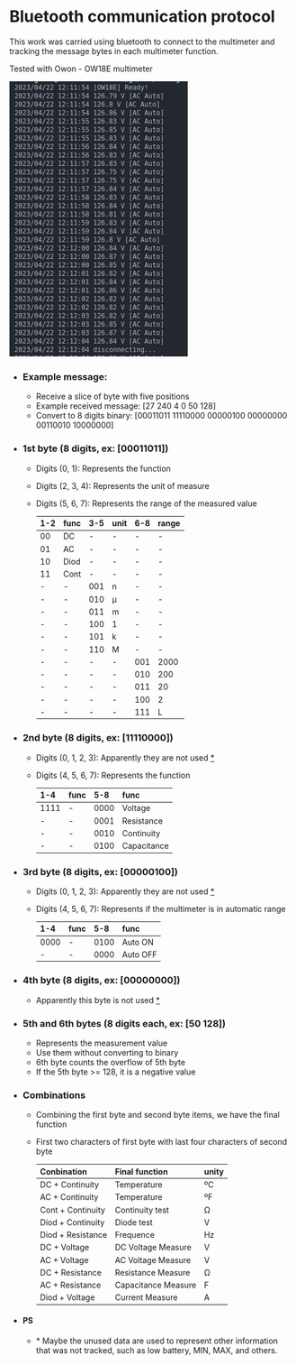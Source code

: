 # Bluetooth communication protocol 

This work was carried using bluetooth to connect to the multimeter and tracking the message bytes in each multimeter function.

Tested with Owon - OW18E multimeter

![](/screenshot/OW18E.png)

* ### Example message:

    * Receive a slice of byte with five positions
    * Example received message: [27 240 4 0 50 128]
    * Convert to 8 digits binary: [00011011 11110000 00000100 00000000 00110010 10000000]

* ### 1st byte (8 digits, ex: [00011011])

    * Digits (0, 1): Represents the function
    * Digits (2, 3, 4): Represents the unit of measure
    * Digits (5, 6, 7): Represents the range of the measured value

        | 1-2 | func | 3-5 | unit | 6-8 | range |
        | --- | ---  | --- | ---  | --- | ---   |
        | 00  | DC   | -   | -    | -   | -     |
        | 01  | AC   | -   | -    | -   | -     |
        | 10  | Diod | -   | -    | -   | -     |
        | 11  | Cont | -   | -    | -   | -     |
        | -   | -    | 001 | n    | -   | -     |
        | -   | -    | 010 | µ    | -   | -     |
        | -   | -    | 011 | m    | -   | -     |
        | -   | -    | 100 | 1    | -   | -     |
        | -   | -    | 101 | k    | -   | -     |
        | -   | -    | 110 | M    | -   | -     |
        | -   | -    | -   | -    | 001 | 2000  |
        | -   | -    | -   | -    | 010 | 200   |
        | -   | -    | -   | -    | 011 | 20    |
        | -   | -    | -   | -    | 100 | 2     |
        | -   | -    | -   | -    | 111 | L     |

* ### 2nd byte (8 digits, ex: [11110000])

    * Digits (0, 1, 2, 3): Apparently they are not used [*](#ps)
    * Digits (4, 5, 6, 7): Represents the function

        | 1-4  | func | 5-8  | func        |
        | ---  | ---  | ---  | ---         |
        | 1111 | -    | 0000 | Voltage     |
        | -    | -    | 0001 | Resistance  |
        | -    | -    | 0010 | Continuity  |
        | -    | -    | 0100 | Capacitance |

* ### 3rd byte (8 digits, ex: [00000100])

    * Digits (0, 1, 2, 3): Apparently they are not used [*](#ps)
    * Digits (4, 5, 6, 7): Represents if the multimeter is in automatic range

        | 1-4  | func | 5-8  | func     |
        | ---  | ---  | ---  | ---      |
        | 0000 | -    | 0100 | Auto ON  |
        | -    | -    | 0000 | Auto OFF |

* ### 4th byte (8 digits, ex: [00000000])

    * Apparently this byte is not used [*](#ps)

* ### 5th and 6th bytes (8 digits each, ex: [50 128])

    * Represents the measurement value
    * Use them without converting to binary
    * 6th byte counts the overflow of 5th byte
    * If the 5th byte >= 128, it is a negative value

* ### Combinations

    * Combining the first byte and second byte items, we have the final function
    * First two characters of first byte with last four characters of second byte

        | Conbination          | Final function      | unity |
        | ---                  | ---                 | ---   |
        | DC + Continuity      | Temperature         | ºC    |
        | AC + Continuity      | Temperature         | ºF    |
        | Cont + Continuity    | Continuity test     | Ω     |
        | Diod + Continuity    | Diode test          | V     |
        | Diod + Resistance    | Frequence           | Hz    |
        | DC + Voltage         | DC Voltage Measure  | V     |
        | AC + Voltage         | AC Voltage Measure  | V     |
        | DC + Resistance      | Resistance Measure  | Ω     |
        | AC + Resistance      | Capacitance Measure | F     |
        | Diod + Voltage       | Current Measure     | A     |

* #### PS

    * \* Maybe the unused data are used to represent other information that was not tracked, such as low battery, MIN, MAX, and others.